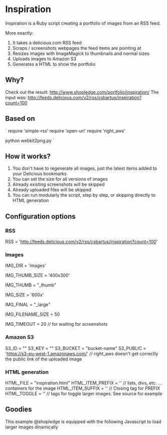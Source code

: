 # Inspiration

Inspiration is a Ruby script creating a portfolio of images from an RSS feed.

More exactly: 
  1.  It takes a delicious.com RSS feed
  2.  Scraps / screenshots webpages the feed items are pointing at
  3.  Resizes images with ImageMagick to thumbnails and normal sizes
  4.  Uploads images to Amazon S3
  5.  Generates a HTML to show the portfolio
  

## Why?

Check out the result: http://www.shopledge.com/portfolio/inspiration/
The input was: http://feeds.delicious.com/v2/rss/csbartus/inspiration?count=100

## Based on

`
require 'simple-rss'
require 'open-uri'
require 'right_aws'

python webkit2png.py
`

## How it works?

  1. You don't have to regenerate all images, just the latest items added to your Delicious bookmarks
  2. You can set the size for all versions of images
  3. Already existing screenshots will be skipped
  4. Already uploaded files will be skipped
  5. You can run modularly the script, step by step, or skipping directly to HTML generation



## Configuration options

### RSS
RSS = 'http://feeds.delicious.com/v2/rss/csbartus/inspiration?count=100'

### Images
IMG_DIR = 'images'

IMG_THUMB_SIZE = '400x300'

IMG_THUMB = "_thumb"

IMG_SIZE = '600x'

IMG_FINAL = "_large"

IMG_FILENAME_SIZE = 50 

IMG_TIMEOUT = 20 // for waiting for screenshots


### Amazon S3
S3_ID = ""
S3_KEY = ""
S3_BUCKET = "bucket-name"
S3_PUBLIC = 'https://s3-eu-west-1.amazonaws.com/' // right_aws doesn't get correctly the public link of the uploaded image



### HTML generation
HTML_FILE = "inspiration.html"
HTML_ITEM_PREFIX = '' // lists, divs, etc. ... containers for the image
HTML_ITEM_SUFFIX = '' // Closing tag for PREFIX
HTML_TOGGLE = '' // tags for toggle larger images. See source for example



## Goodies

This example @shopledge is equipped with the following Javascript to load larger images dinamically
<script src="https://gist.github.com/816883.js?file=inspiration.js"></script> 
